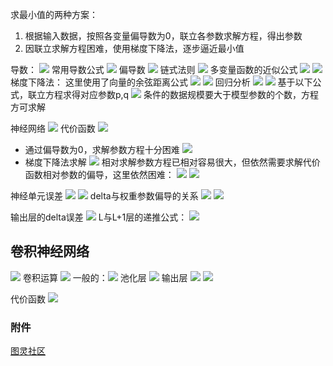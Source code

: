 求最小值的两种方案：
1. 根据输入数据，按照各变量偏导数为0，联立各参数求解方程，得出参数
2. 因联立求解方程困难，使用梯度下降法，逐步逼近最小值

导数：
![](attachments/Pasted%20image%2020240425100735.png)
常用导数公式
![](attachments/Pasted%20image%2020240425100835.png)
偏导数
![](attachments/Pasted%20image%2020240425101017.png)
链式法则
![](attachments/Pasted%20image%2020240425101130.png)
多变量函数的近似公式
![](attachments/Pasted%20image%2020240425101330.png)
![](attachments/Pasted%20image%2020240425101409.png)
梯度下降法：
这里使用了向量的余弦距离公式
![](attachments/Pasted%20image%2020240425101500.png)
![](attachments/Pasted%20image%2020240425101520.png)
回归分析
![](attachments/Pasted%20image%2020240425102139.png)
![](attachments/Pasted%20image%2020240425102127.png)
基于以下公式，联立方程求得对应参数p,q
![](attachments/Pasted%20image%2020240425102212.png)
条件的数据规模要大于模型参数的个数，方程方可求解

神经网络
![](attachments/Pasted%20image%2020240425103134.png)
代价函数
![](attachments/20240425103715.jpg)
- 通过偏导数为0，求解参数方程十分困难
![](attachments/Pasted%20image%2020240425103222.png)
- 梯度下降法求解
![](attachments/Pasted%20image%2020240425103409.png)
相对求解参数方程已相对容易很大，但依然需要求解代价函数相对参数的偏导，这里依然困难：
![](attachments/Pasted%20image%2020240425103600.png)
![](attachments/20240425104023.jpg)

神经单元误差
![](attachments/Pasted%20image%2020240425104140.png)
![](attachments/20240425104213.jpg)
delta与权重参数偏导的关系
![](attachments/20240425104349.jpg)
![](attachments/Pasted%20image%2020240425104722.png)

输出层的delta误差
![](attachments/Pasted%20image%2020240425104839.png)
L与L+1层的递推公式：
![](attachments/Pasted%20image%2020240425104946.png)

## 卷积神经网络
![](attachments/20240425105321.jpg)
卷积运算
![](attachments/20240425105631.jpg)
一般的：![](attachments/Pasted%20image%2020240425110941.png)
池化层
![](attachments/20240425110049.jpg)
输出层
![](attachments/20240425110128.jpg)
![](attachments/Pasted%20image%2020240425110213.png)

代价函数
![](attachments/Pasted%20image%2020240425110307.png)



### 附件
[图灵社区](http://www.ituring.com.cn/book/2593)